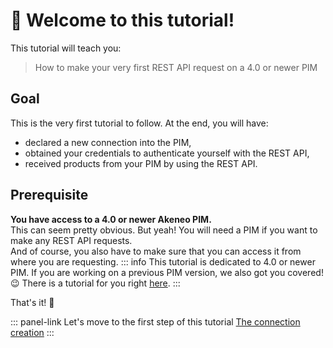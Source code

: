 # 👋 Welcome to this tutorial!

This tutorial will teach you:
> How to make your very first REST API request on a 4.0 or newer PIM

## Goal
This is the very first tutorial to follow. At the end, you will have:
- declared a new connection into the PIM,
- obtained your credentials to authenticate yourself with the REST API,
- received products from your PIM by using the REST API.

## Prerequisite

<i class="fa fa-check-square"></i> **You have access to a 4.0 or newer Akeneo PIM.**  
This can seem pretty obvious. But yeah! You will need a PIM if you want to make any REST API requests.  
And of course, you also have to make sure that you can access it from where you are requesting.
::: info
This tutorial is dedicated to 4.0 or newer PIM. If you are working on a previous PIM version, we also got you covered! :wink: There is a tutorial for you right [here](/getting-started/your-first-tutorial-old/welcome.html).
::: 

That's it! :tada:

::: panel-link Let's move to the first step of this tutorial [The connection creation](/getting-started/your-first-tutorial-4x/step-1.html)
:::

